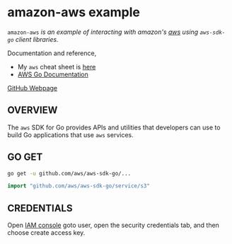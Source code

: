 # amazon-aws example

`amazon-aws` _is an example of
interacting with amazon's
[aws](https://github.com/JeffDeCola/my-cheat-sheets/tree/master/software/service-providers/amazon-web-services-cheat-sheet)
using
`aws-sdk-go`
client libraries._

Documentation and reference,

* My `aws` cheat sheet is
  [here](https://github.com/JeffDeCola/my-cheat-sheets/tree/master/software/service-providers/amazon-web-services-cheat-sheet)
* [AWS Go Documentation](https://aws.amazon.com/sdk-for-go/)

[GitHub Webpage](https://jeffdecola.github.io/my-go-examples/)

## OVERVIEW

The `aws` SDK for Go provides APIs and utilities that developers can use
to build Go applications that use `aws` services.

## GO GET

```bash
go get -u github.com/aws/aws-sdk-go/...
```

```go
import "github.com/aws/aws-sdk-go/service/s3"
```

## CREDENTIALS

Open [IAM console](https://console.aws.amazon.com/iam/home?#/home)
goto user, open the security credentials tab, and then
choose create access key.

